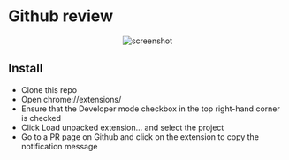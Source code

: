 # Github review

<p align="center">
    <img src="https://github.m6web.fr/raw/l-courot/github-review/master/screenshot.png" alt="screenshot" />
</p>

## Install

 - Clone this repo
 - Open chrome://extensions/
 - Ensure that the Developer mode checkbox in the top right-hand corner is checked
 - Click Load unpacked extension... and select the project
 - Go to a PR page on Github and click on the extension to copy the notification message
